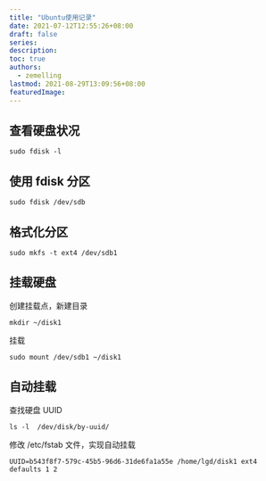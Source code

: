 ```yaml
---
title: "Ubuntu使用记录"
date: 2021-07-12T12:55:26+08:00
draft: false
series:
description:
toc: true
authors:
  - zemelling
lastmod: 2021-08-29T13:09:56+08:00
featuredImage:
---
```


## 查看硬盘状况

```
sudo fdisk -l
```

## 使用 fdisk 分区

```
sudo fdisk /dev/sdb
```

## 格式化分区

```
sudo mkfs -t ext4 /dev/sdb1
```

## 挂载硬盘

创建挂载点，新建目录
```
mkdir ~/disk1
```

挂载
```
sudo mount /dev/sdb1 ~/disk1
```

## 自动挂载

查找硬盘 UUID
```
ls -l  /dev/disk/by-uuid/
```

修改 /etc/fstab 文件，实现自动挂载
```
UUID=b543f8f7-579c-45b5-96d6-31de6fa1a55e /home/lgd/disk1 ext4 defaults 1 2
```